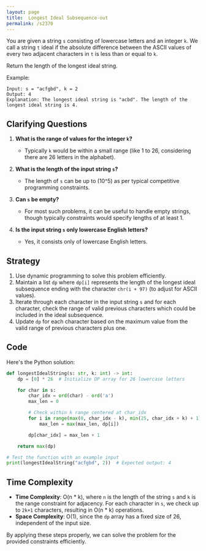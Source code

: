 ```yaml
---
layout: page
title:  Longest Ideal Subsequence-out
permalink: /s2370
---
```


You are given a string `s` consisting of lowercase letters and an integer `k`. We call a string `t` ideal if the absolute difference between the ASCII values of every two adjacent characters in `t` is less than or equal to `k`.

Return the length of the longest ideal string.

Example:
```
Input: s = "acfgbd", k = 2
Output: 4
Explanation: The longest ideal string is "acbd". The length of the longest ideal string is 4.
```

## Clarifying Questions

1. **What is the range of values for the integer `k`?**
   - Typically `k` would be within a small range (like 1 to 26, considering there are 26 letters in the alphabet).

2. **What is the length of the input string `s`?**
   - The length of `s` can be up to \(10^5\) as per typical competitive programming constraints.

3. **Can `s` be empty?**
   - For most such problems, it can be useful to handle empty strings, though typically constraints would specify lengths of at least 1.

4. **Is the input string `s` only lowercase English letters?**
   - Yes, it consists only of lowercase English letters.

## Strategy

1. Use dynamic programming to solve this problem efficiently.
2. Maintain a list `dp` where `dp[i]` represents the length of the longest ideal subsequence ending with the character `chr(i + 97)` (to adjust for ASCII values).
3. Iterate through each character in the input string `s` and for each character, check the range of valid previous characters which could be included in the ideal subsequence.
4. Update `dp` for each character based on the maximum value from the valid range of previous characters plus one.

## Code

Here's the Python solution:

```python
def longestIdealString(s: str, k: int) -> int:
    dp = [0] * 26  # Initialize DP array for 26 lowercase letters

    for char in s:
        char_idx = ord(char) - ord('a')
        max_len = 0

        # Check within k range centered at char_idx
        for i in range(max(0, char_idx - k), min(25, char_idx + k) + 1):
            max_len = max(max_len, dp[i])

        dp[char_idx] = max_len + 1

    return max(dp)

# Test the function with an example input
print(longestIdealString("acfgbd", 2))  # Expected output: 4
```

## Time Complexity

- **Time Complexity**: O(n * k), where `n` is the length of the string `s` and `k` is the range constraint for adjacency. For each character in `s`, we check up to `2k+1` characters, resulting in O(n * k) operations.
- **Space Complexity**: O(1), since the `dp` array has a fixed size of 26, independent of the input size.

By applying these steps properly, we can solve the problem for the provided constraints efficiently.